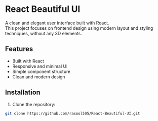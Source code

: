 # React Beautiful UI

A clean and elegant user interface built with React.  
This project focuses on frontend design using modern layout and styling techniques, without any 3D elements.

## Features

- Built with React
- Responsive and minimal UI
- Simple component structure
- Clean and modern design

## Installation

1. Clone the repository:

```bash
git clone https://github.com/rasool505/React-Beautiful-UI.git
